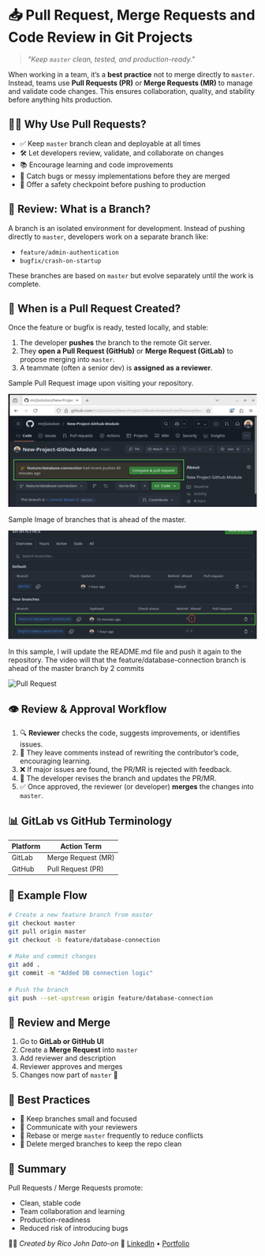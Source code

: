 # 📥 Pull Request, Merge Requests and Code Review in Git Projects

> _"Keep `master` clean, tested, and production-ready."_

When working in a team, it’s a **best practice** not to merge directly to `master`. Instead, teams use **Pull Requests (PR)** or **Merge Requests (MR)** to manage and validate code changes. This ensures collaboration, quality, and stability before anything hits production.

## 👨‍💻 Why Use Pull Requests?

- ✅ Keep `master` branch clean and deployable at all times
- 🛠 Let developers review, validate, and collaborate on changes
- 📚 Encourage learning and code improvements
- 🧠 Catch bugs or messy implementations before they are merged
- 🚦 Offer a safety checkpoint before pushing to production

## 🔀 Review: What is a Branch?

A branch is an isolated environment for development. Instead of pushing directly to `master`, developers work on a separate branch like:

- `feature/admin-authentication`
- `bugfix/crash-on-startup`

These branches are based on `master` but evolve separately until the work is complete.

## 🚧 When is a Pull Request Created?

Once the feature or bugfix is ready, tested locally, and stable:

1. The developer **pushes** the branch to the remote Git server.
2. They **open a Pull Request (GitHub)** or **Merge Request (GitLab)** to propose merging into `master`.
3. A teammate (often a senior dev) is **assigned as a reviewer**.

Sample Pull Request image upon visiting your repository.

![Sample Pull 1](Images/pullrequest.png)

Sample Image of branches that is ahead of the master.

![Sample Pull 2](Images/branchahead.png)

In this sample, I will update the README.md file and push it again to the repository. The video will that the feature/database-connection branch is ahead of the master branch by 2 commits

![Pull Request](Images/pullrequest1.gif)

## 👁️ Review & Approval Workflow

1. 🔍 **Reviewer** checks the code, suggests improvements, or identifies issues.
2. 💬 They leave comments instead of rewriting the contributor’s code, encouraging learning.
3. ❌ If major issues are found, the PR/MR is rejected with feedback.
4. 🔁 The developer revises the branch and updates the PR/MR.
5. ✅ Once approved, the reviewer (or developer) **merges** the changes into `master`.

## 📊 GitLab vs GitHub Terminology

| Platform | Action Term        |
| -------- | ------------------ |
| GitLab   | Merge Request (MR) |
| GitHub   | Pull Request (PR)  |

## 🧪 Example Flow

```bash
# Create a new feature branch from master
git checkout master
git pull origin master
git checkout -b feature/database-connection

# Make and commit changes
git add .
git commit -m "Added DB connection logic"

# Push the branch
git push --set-upstream origin feature/database-connection
```

## 🧾 Review and Merge

1. Go to **GitLab or GitHub UI**
2. Create a **Merge Request** into `master`
3. Add reviewer and description
4. Reviewer approves and merges
5. Changes now part of `master` 🎉

## 📌 Best Practices

- 📂 Keep branches small and focused
- 💬 Communicate with your reviewers
- 🔁 Rebase or merge `master` frequently to reduce conflicts
- 🧹 Delete merged branches to keep the repo clean

## 📘 Summary

Pull Requests / Merge Requests promote:

- Clean, stable code
- Team collaboration and learning
- Production-readiness
- Reduced risk of introducing bugs

🧑‍💻 _Created by Rico John Dato-on_
🔗 [LinkedIn](https://www.linkedin.com/in/rico-john-dato-on) • [Portfolio](https://ricodatoon.netlify.app)
